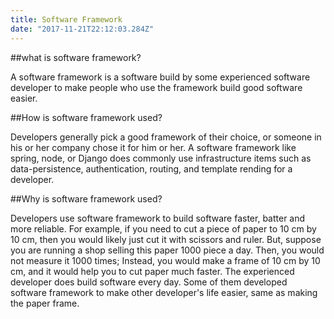```yaml
---
title: Software Framework
date: "2017-11-21T22:12:03.284Z"
---
```


##what is software framework?

A software framework is a software build by some experienced software developer to make people who use the framework build good software easier.

##How is software framework used?

Developers generally pick a good framework of their choice, or someone in his or her company chose it for him or her.
A software framework like spring, node, or Django does commonly use infrastructure items such as data-persistence, authentication, routing, and template rending for a developer.

##Why is software framework used?

Developers use software framework to build software faster, batter and more reliable.
For example, if you need to cut a piece of paper to 10 cm by 10 cm, then you would likely just cut it with scissors and ruler. But, suppose you are running a shop selling this paper 1000 piece a day. Then, you would not measure it 1000 times; Instead, you would make a frame of 10 cm by 10 cm, and it would help you to cut paper much faster.
The experienced developer does build software every day. Some of them developed software framework to make other developer's life easier, same as making the paper frame.

